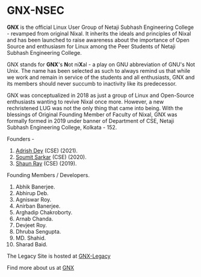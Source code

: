 # GNX-NSEC

**GNX** is the official Linux User Group of Netaji Subhash Engineering College - revamped from original Nixal. It inherits the ideals and principles of Nixal and has been launched to raise awareness about the importance of Open Source and enthusiasm for Linux among the Peer Students of Netaji Subhash Engineering College.

GNX stands for **GNX**'s **N**ot ni**X**al - a play on GNU abbreviation of GNU's Not Unix. The name has been selected as such to always remind us that while we work and remain in service of the students and all enthusiasts, GNX and its members should never succumb to inactivity like its predecessor. 

GNX was conceptualized in 2018 as just a group of Linux and Open-Source enthusiasts wanting to revive Nixal once more. However, a new rechristened LUG was not the only thing that came into being. With the blessings of Original Founding Member of Faculty of Nixal, GNX was formally formed in 2019 under banner of Department of CSE, Netaji Subhash Engineering College, Kolkata - 152. 

Founders - 
1. [Adrish Dey](https://github.com/captain-pool) (CSE) (2021).
2. [Soumit Sarkar](https://github.com/soumitsarkar) (CSE) (2020).
3. [Shaun Ray](https://github.com/thecrazyphysicist369) (CSE) (2019).

Founding Members / Developers.
1. Abhik Banerjee.
2. Abhirup Deb.
3. Agniswar Roy.
4. Anirban Banerjee.
5. Arghadip Chakroborty.
6. Arnab Chanda.
7. Devjeet Roy.
8. Dhruba Sengupta.
9. MD. Shahid.
10. Sharad Baid.

The Legacy Site is hosted at [GNX-Legacy](https://gnx-nsec.github.io/)

Find more about us at [GNX](gnx.nsec.ac.in)
